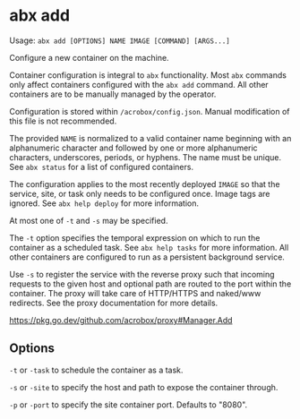# abx add

Usage: `abx add [OPTIONS] NAME IMAGE [COMMAND] [ARGS...]`

Configure a new container on the machine.

Container configuration is integral to `abx` functionality. Most `abx` commands
only affect containers configured with the `abx add` command. All other
containers are to be manually managed by the operator.

Configuration is stored within `/acrobox/config.json`. Manual modification of
this file is not recommended.

The provided `NAME` is normalized to a valid container name beginning with an
alphanumeric character and followed by one or more alphanumeric characters,
underscores, periods, or hyphens. The name must be unique. See `abx status` for
a list of configured containers.

The configuration applies to the most recently deployed `IMAGE` so that the
service, site, or task only needs to be configured once. Image tags are
ignored. See `abx help deploy` for more information.

At most one of `-t` and `-s` may be specified.

The `-t` option specifies the temporal expression on which to run the container
as a scheduled task. See `abx help tasks` for more information. All other
containers are configured to run as a persistent background service.

Use `-s` to register the service with the reverse proxy such that incoming
requests to the given host and optional path are routed to the port within the
container. The proxy will take care of HTTP/HTTPS and naked/www redirects. See
the proxy documentation for more details.

https://pkg.go.dev/github.com/acrobox/proxy#Manager.Add

## Options

`-t` or `-task` to schedule the container as a task.

`-s` or `-site` to specify the host and path to expose the container through.

`-p` or `-port` to specify the site container port. Defaults to "8080".
